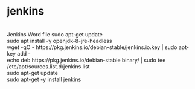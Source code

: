# jenkins<br/>	  
<br/>	      
Jenkins Word file
sudo apt-get update<br/>	      
sudo apt install -y openjdk-8-jre-headless<br/>
wget -qO - https://pkg.jenkins.io/debian-stable/jenkins.io.key | sudo apt-key add - <br/>	
echo deb https://pkg.jenkins.io/debian-stable binary/ | sudo tee /etc/apt/sources.list.d/jenkins.list<br/>	
sudo apt-get update<br/>
sudo apt-get -y install jenkins<br/>
